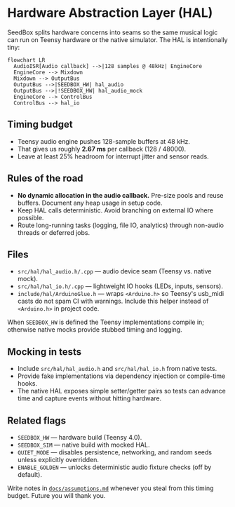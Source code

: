 # Hardware Abstraction Layer (HAL)

SeedBox splits hardware concerns into seams so the same musical logic can run on
Teensy hardware or the native simulator. The HAL is intentionally tiny:

```mermaid
flowchart LR
  AudioISR[Audio callback] -->|128 samples @ 48kHz| EngineCore
  EngineCore --> Mixdown
  Mixdown --> OutputBus
  OutputBus -->|SEEDBOX_HW| hal_audio
  OutputBus -->|!SEEDBOX_HW| hal_audio_mock
  EngineCore --> ControlBus
  ControlBus --> hal_io
```

## Timing budget

- Teensy audio engine pushes 128-sample buffers at 48 kHz.
- That gives us roughly **2.67 ms** per callback (128 / 48000).
- Leave at least 25% headroom for interrupt jitter and sensor reads.

## Rules of the road

- **No dynamic allocation in the audio callback.** Pre-size pools and reuse
  buffers. Document any heap usage in setup code.
- Keep HAL calls deterministic. Avoid branching on external IO where possible.
- Route long-running tasks (logging, file IO, analytics) through non-audio
  threads or deferred jobs.

## Files

- `src/hal/hal_audio.h/.cpp` — audio device seam (Teensy vs. native mock).
- `src/hal/hal_io.h/.cpp` — lightweight IO hooks (LEDs, inputs, sensors).
- `include/hal/ArduinoGlue.h` — wraps `<Arduino.h>` so Teensy's usb_midi casts
  do not spam CI with warnings. Include this helper instead of `<Arduino.h>` in
  project code.

When `SEEDBOX_HW` is defined the Teensy implementations compile in; otherwise
native mocks provide stubbed timing and logging.

## Mocking in tests

- Include `src/hal/hal_audio.h` and `src/hal/hal_io.h` from native tests.
- Provide fake implementations via dependency injection or compile-time hooks.
- The native HAL exposes simple setter/getter pairs so tests can advance time and
  capture events without hitting hardware.

## Related flags

- `SEEDBOX_HW` — hardware build (Teensy 4.0).
- `SEEDBOX_SIM` — native build with mocked HAL.
- `QUIET_MODE` — disables persistence, networking, and random seeds unless
  explicitly overridden.
- `ENABLE_GOLDEN` — unlocks deterministic audio fixture checks (off by default).

Write notes in [`docs/assumptions.md`](assumptions.md) whenever you steal from
this timing budget. Future you will thank you.
